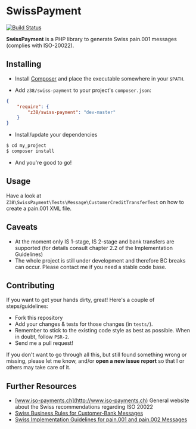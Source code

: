 # SwissPayment

[![Build Status](https://travis-ci.org/z38/swiss-payment.png?branch=master)](https://travis-ci.org/z38/swiss-payment)

**SwissPayment** is a PHP library to generate Swiss pain.001 messages (complies with ISO-20022).

## Installing

- Install [Composer](http://getcomposer.org) and place the executable somewhere in your `$PATH`.

- Add `z38/swiss-payment` to your project's `composer.json`:

```json
{
    "require": {
        "z38/swiss-payment": "dev-master"
    }
}
```

- Install/update your dependencies

```bash
$ cd my_project
$ composer install
```

- And you're good to go!

## Usage

Have a look at `Z38\SwissPayment\Tests\Message\CustomerCreditTransferTest` on how to create a pain.001 XML file.

## Caveats

- At the moment only IS 1-stage, IS 2-stage and bank transfers are supported (for details consult chapter 2.2 of the Implementation Guidelines)
- The whole project is still under development and therefore BC breaks can occur. Please contact me if you need a stable code base.

## Contributing

If you want to get your hands dirty, great! Here's a couple of steps/guidelines:

- Fork this repository
- Add your changes & tests for those changes (in `tests/`).
- Remember to stick to the existing code style as best as possible. When in doubt, follow `PSR-2`.
- Send me a pull request!

If you don't want to go through all this, but still found something wrong or missing, please
let me know, and/or **open a new issue report** so that I or others may take care of it.

## Further Resources

- [www.iso-payments.ch](http://www.iso-payments.ch) General website about the Swiss recommendations regarding ISO 20022
- [Swiss Business Rules for Customer-Bank Messages](http://www.six-interbank-clearing.com/dam/downloads/en/standardization/iso/swiss_recommendations/business_rules/standardization_isopayments_ch_business_rules.pdf)
- [Swiss Implementation Guidelines for pain.001 and pain.002 Messages](http://www.six-interbank-clearing.com/dam/downloads/en/standardization/iso/swiss_recommendations/implementation_guidelines_ct/standardization_isopayments_iso_20022_ch_implementation_guidelines_ct.pdf)
